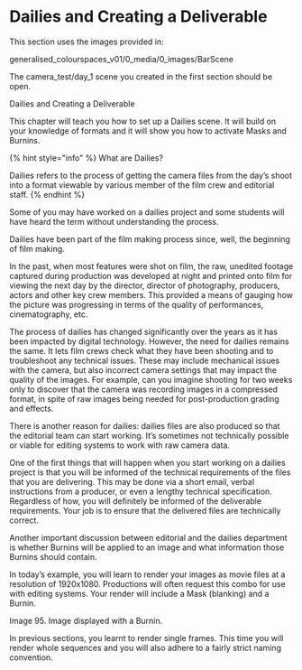 # Dailies and Creating a Deliverable

This section uses the images provided in:

generalised\_colourspaces\_v01/0\_media/0\_images/BarScene

The camera\_test/day\_1 scene you created in the first section should be open.

Dailies and Creating a Deliverable

This chapter will teach you how to set up a Dailies scene. It will build on your knowledge of formats and it will show you how to activate Masks and Burnins.

{% hint style="info" %}
What are Dailies?

Dailies refers to the process of getting the camera files from the day’s shoot into a format viewable by various member of the film crew and editorial staff.
{% endhint %}

Some of you may have worked on a dailies project and some students will have heard the term without understanding the process.

Dailies have been part of the film making process since, well, the beginning of film making.

In the past, when most features were shot on film, the raw, unedited footage captured during production was developed at night and printed onto film for viewing the next day by the director, director of photography, producers, actors and other key crew members. This provided a means of gauging how the picture was progressing in terms of the quality of performances, cinematography, etc.

The process of dailies has changed significantly over the years as it has been impacted by digital technology. However, the need for dailies remains the same. It lets film crews check what they have been shooting and to troubleshoot any technical issues. These may include mechanical issues with the camera, but also incorrect camera settings that may impact the quality of the images. For example, can you imagine shooting for two weeks only to discover that the camera was recording images in a compressed format, in spite of raw images being needed for post-production grading and effects.

There is another reason for dailies: dailies files are also produced so that the editorial team can start working. It’s sometimes not technically possible or viable for editing systems to work with raw camera data.

One of the first things that will happen when you start working on a dailies project is that you will be informed of the technical requirements of the files that you are delivering. This may be done via a short email, verbal instructions from a producer, or even a lengthy technical specification. Regardless of how, you will definitely be informed of the deliverable requirements. Your job is to ensure that the delivered files are technically correct.

Another important discussion between editorial and the dailies department is whether Burnins will be applied to an image and what information those Burnins should contain.

In today’s example, you will learn to render your images as movie files at a resolution of 1920x1080. Productions will often request this combo for use with editing systems. Your render will include a Mask \(blanking\) and a Burnin.

Image 95. Image displayed with a Burnin.

In previous sections, you learnt to render single frames. This time you will render whole sequences and you will also adhere to a fairly strict naming convention.

